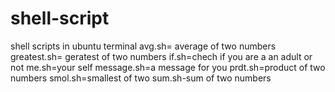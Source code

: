 # shell-script
shell scripts in ubuntu terminal
avg.sh= average of two numbers
greatest.sh= geratest of two numbers
if.sh=chech if you are a an adult or not
me.sh=your self
message.sh=a message for you
prdt.sh=product of two numbers
smol.sh=smallest of two 
sum.sh-sum of two numbers

